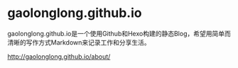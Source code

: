 gaolonglong.github.io
================

gaolonglong.github.io是一个使用Github和Hexo构建的静态Blog，希望用简单而清晰的写作方式Markdown来记录工作和分享生活。

http://gaolonglong.github.io/about/

